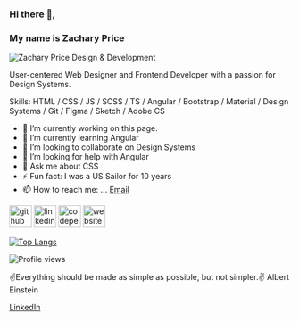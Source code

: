 ### Hi there 👋,
### My name is Zachary Price

![Zachary Price Design & Development](https://user-images.githubusercontent.com/870971/194930149-d3e1d0a8-e740-4667-82cd-99eb20c32910.jpeg)

User-centered Web Designer and Frontend Developer with a passion for Design Systems.

Skills: HTML / CSS / JS / SCSS / TS / Angular / Bootstrap / Material / Design Systems / Git / Figma / Sketch / Adobe CS

- 🔭 I’m currently working on this page. 
- 🌱 I’m currently learning Angular 
- 👯 I’m looking to collaborate on Design Systems 
- 🤔 I’m looking for help with Angular 
- 💬 Ask me about CSS 
- ⚡ Fun fact: I was a US Sailor for 10 years 
- 📫 How to reach me: ... [Email](mailto:zacharyprice@users.noreply.github.com)

[<img src='https://cdn.jsdelivr.net/npm/simple-icons@3.0.1/icons/github.svg' alt='github' height='40'>](https://github.com/zacharyprice)  [<img src='https://cdn.jsdelivr.net/npm/simple-icons@3.0.1/icons/linkedin.svg' alt='linkedin' height='40'>](https://www.linkedin.com/in/zachary-price/)  [<img src='https://cdn.jsdelivr.net/npm/simple-icons@3.0.1/icons/codepen.svg' alt='codepen' height='40'>](https://codepen.io/zachary_price)  [<img src='https://cdn.jsdelivr.net/npm/simple-icons@3.0.1/icons/icloud.svg' alt='website' height='40'>](https://zachary-price.com)  

[![Top Langs](https://github-readme-stats.vercel.app/api/top-langs/?username=zacharyprice)](https://github.com/anuraghazra/github-readme-stats)

![Profile views](https://gpvc.arturio.dev/zacharyprice)


✌Everything should be made as simple as possible, but not simpler.✌ Albert Einstein

<p><a href="www.linked..com/in/zacharyprice">LinkedIn</a>
